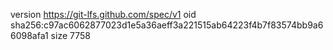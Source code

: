 version https://git-lfs.github.com/spec/v1
oid sha256:c97ac6062877023d1e5a36aeff3a221515ab64223f4b7f83574bb9a66098afa1
size 7758
